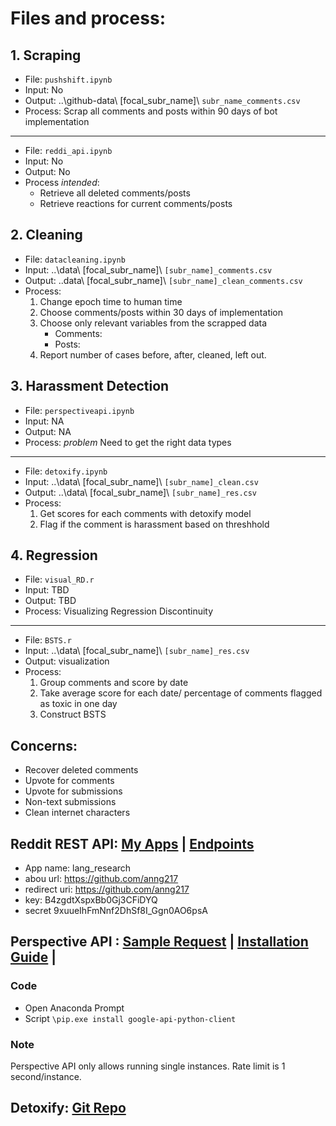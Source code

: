 # Files and process:
## 1. Scraping
- File: `pushshift.ipynb`
- Input: No
- Output: ..\github-data\ [focal_subr_name]\ `subr_name_comments.csv`
- Process: Scrap all comments and posts within 90 days of bot implementation
---
- File: `reddi_api.ipynb`
- Input: No
- Output: No
- Process *intended*:
    - Retrieve all deleted comments/posts 
    - Retrieve reactions for current comments/posts

## 2. Cleaning
- File: `datacleaning.ipynb`
- Input: ..\data\ [focal_subr_name]\ `[subr_name]_comments.csv`
- Output: ..data\ [focal_subr_name]\ `[subr_name]_clean_comments.csv`
- Process:
    1. Change epoch time to human time 
    2. Choose comments/posts within 30 days of implementation 
    3. Choose only relevant variables from the scrapped data 
        + Comments: 
        + Posts: 
    4. Report number of cases before, after, cleaned, left out.

## 3. Harassment Detection
- File: `perspectiveapi.ipynb`
- Input: NA
- Output: NA
- Process: *problem* Need to get the right data types
----
- File: `detoxify.ipynb`
- Input: ..\data\ [focal_subr_name]\ `[subr_name]_clean.csv`
- Output: ..\data\ [focal_subr_name]\ `[subr_name]_res.csv`
- Process:
    1. Get scores for each comments with detoxify model 
    2. Flag if the comment is harassment based on threshhold

## 4. Regression
- File: `visual_RD.r`
- Input: TBD
- Output: TBD
- Process: Visualizing Regression Discontinuity
----
- File: `BSTS.r`
- Input: ..\data\ [focal_subr_name]\ `[subr_name]_res.csv`
- Output: visualization
- Process: 
    1. Group comments and score by date 
    2. Take average score for each date/ percentage of comments flagged as toxic in one day 
    3. Construct BSTS


## Concerns:
- Recover deleted comments
- Upvote for comments
- Upvote for submissions
- Non-text submissions
- Clean internet characters

## Reddit REST API: [My Apps](https://www.reddit.com/prefs/apps) | [Endpoints](https://www.reddit.com/dev/api/oauth)

- App name: lang_research
- abou url: https://github.com/anng217
- redirect uri: https://github.com/anng217 
- key: B4zgdtXspxBb0Gj3CFiDYQ
- secret	9xuueIhFmNnf2DhSf8I_Ggn0AO6psA

## Perspective API : [Sample Request](https://developers.perspectiveapi.com/s/docs-sample-requests) | [Installation Guide](https://github.com/googleapis/google-api-python-client) |
### Code
- Open Anaconda Prompt
- Script
`\pip.exe install google-api-python-client`

### Note
Perspective API only allows running single instances. Rate limit is 1 second/instance.

## Detoxify: [Git Repo](https://github.com/unitaryai/detoxify)

